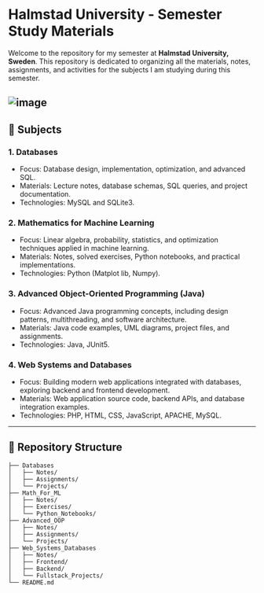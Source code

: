 # Halmstad University - Semester Study Materials

Welcome to the repository for my semester at **Halmstad University, Sweden**. This repository is dedicated to organizing all the materials, notes, assignments, and activities for the subjects I am studying during this semester. 

![image](https://github.com/user-attachments/assets/152ac1c2-130b-4da4-a075-62765c3969b5)
---

## 🏫 Subjects  
### 1. Databases  
- Focus: Database design, implementation, optimization, and advanced SQL.  
- Materials: Lecture notes, database schemas, SQL queries, and project documentation.
- Technologies: MySQL and SQLite3.

### 2. Mathematics for Machine Learning  
- Focus: Linear algebra, probability, statistics, and optimization techniques applied in machine learning.  
- Materials: Notes, solved exercises, Python notebooks, and practical implementations.
- Technologies: Python (Matplot lib, Numpy).

### 3. Advanced Object-Oriented Programming (Java)  
- Focus: Advanced Java programming concepts, including design patterns, multithreading, and software architecture.  
- Materials: Java code examples, UML diagrams, project files, and assignments.
- Technologies: Java, JUnit5.

### 4. Web Systems and Databases  
- Focus: Building modern web applications integrated with databases, exploring backend and frontend development.
- Materials: Web application source code, backend APIs, and database integration examples.
- Technologies: PHP, HTML, CSS, JavaScript, APACHE, MySQL.  

---

## 📂 Repository Structure  

```plaintext
├── Databases  
│   ├── Notes/  
│   ├── Assignments/  
│   └── Projects/  
├── Math_For_ML  
│   ├── Notes/  
│   ├── Exercises/  
│   └── Python_Notebooks/  
├── Advanced_OOP  
│   ├── Notes/  
│   ├── Assignments/  
│   └── Projects/  
├── Web_Systems_Databases  
│   ├── Notes/  
│   ├── Frontend/  
│   ├── Backend/  
│   └── Fullstack_Projects/  
└── README.md  

